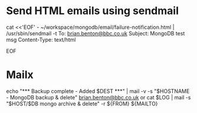 # Send HTML emails using sendmail

cat <<'EOF' - ~/workspace/mongodb/email/failure-notification.html | /usr/sbin/sendmail -t
To: brian.benton@bbc.co.uk
Subject: MongoDB test msg
Content-Type: text/html

EOF

# Mailx
echo "*** Backup complete - Added $DEST ***" | mail -v -s "$HOSTNAME - MongoDB backup & delete" brian.benton@bbc.co.uk
or
cat $LOG | mail -s "$HOST/$DB mongo archive & delete" -r ${FROM} ${MAILTO}